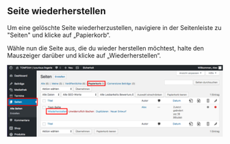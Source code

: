 ## Seite wiederherstellen

Um eine gelöschte Seite wiederherzustellen, navigiere in der Seitenleiste zu "Seiten" und klicke auf „Papierkorb“.

Wähle nun die Seite aus, die du wieder herstellen möchtest, halte den Mauszeiger darüber und klicke auf „Wiederherstellen“.

![image](./assets/restore.jpg)
